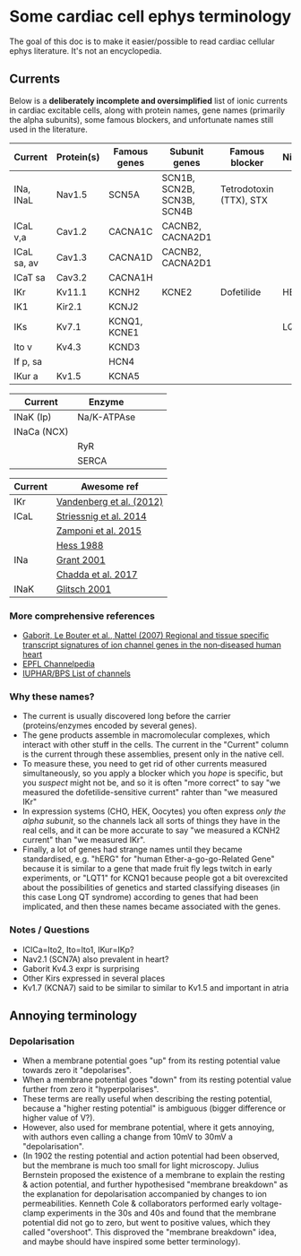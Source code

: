 # Some cardiac cell ephys terminology

The goal of this doc is to make it easier/possible to read cardiac cellular ephys literature.
It's not an encyclopedia.

## Currents

Below is a **deliberately incomplete and oversimplified** list of ionic currents in cardiac excitable cells, along with protein names, gene names (primarily the alpha subunits), some famous blockers, and unfortunate names still used in the literature.

| Current     | Protein(s) | Famous genes | Subunit genes              | Famous blocker          | Nicknames |
|-------------|------------|--------------|----------------------------|-------------------------|-----------|
| INa, INaL   | Nav1.5     | SCN5A        | SCN1B, SCN2B, SCN3B, SCN4B | Tetrodotoxin (TTX), STX |           |
| ICaL v,a    | Cav1.2     | CACNA1C      | CACNB2, CACNA2D1           |                         |           |
| ICaL sa, av | Cav1.3     | CACNA1D      | CACNB2, CACNA2D1           |                         |           |
| ICaT sa     | Cav3.2     | CACNA1H      |                            |                         |           |
| IKr         | Kv11.1     | KCNH2        | KCNE2                      | Dofetilide              | HERG      |
| IK1         | Kir2.1     | KCNJ2        |                            |                         |           |
| IKs         | Kv7.1      | KCNQ1, KCNE1 |                            |                         | LQT1      |
| Ito v       | Kv4.3      | KCND3        |                            |                         |           |
| If p, sa    |            | HCN4         |                            |                         |           |
| IKur a      | Kv1.5      | KCNA5        |                            |                         |           |

| Current     | Enzyme      |             |                            |                |
|-------------|-------------|-------------|----------------------------|----------------|
| INaK (Ip)   | Na/K-ATPAse |             |                            |                |
| INaCa (NCX) |             |             |                            |                |
|             | RyR         |             |                            |                |
|             | SERCA       |             |                            |                |

| Current | Awesome ref                                                            |
| --------|------------------------------------------------------------------------|
| IKr     | [Vandenberg et al. (2012)](https://doi.org/10.1152/physrev.00036.2011) |
| ICaL    | [Striessnig et al. 2014](https://doi.org/10.1002/wmts.102)             |
|         | [Zamponi et al. 2015](https://doi.org/10.1124/pr.114.009654)           |
|         | [Hess 1988](https://doi.org/10.1139/y88-201)                           |
| INa     | [Grant 2001](https://doi.org/10.1016/S0002-9343(00)00714-2)            |
|         | [Chadda et al. 2017](https://doi.org/10.1007/s00424-017-1959-1)        |
| INaK    | [Glitsch 2001](https://doi.org/10.1152/physrev.2001.81.4.1791)         |


### More comprehensive references

- [Gaborit, Le Bouter et al., Nattel (2007) Regional and tissue specific transcript signatures of ion channel genes in the non‐diseased human heart](https://doi.org/10.1113/jphysiol.2006.126714)
- [EPFL Channelpedia](https://channelpedia.epfl.ch/)
- [IUPHAR/BPS List of channels](https://www.guidetopharmacology.org/GRAC/IonChannelListForward?class=VGIC)

### Why these names?

- The current is usually discovered long before the carrier (proteins/enzymes encoded by several genes).
- The gene products assemble in macromolecular complexes, which interact with other stuff in the cells. The current in the "Current" column is the current through these assemblies, present only in the native cell.
- To measure these, you need to get rid of other currents measured simultaneously, so you apply a blocker which you _hope_ is specific, but you _suspect_ might not be, and so it is often "more correct" to say "we measured the dofetilide-sensitive current" rahter than "we measured IKr"
- In expression systems (CHO, HEK, Oocytes) you often express _only the alpha subunit_, so the channels lack all sorts of things they have in the real cells, and it can be more accurate to say "we measured a KCNH2 current" than "we measured IKr".
- Finally, a lot of genes had strange names until they became standardised, e.g. "hERG" for "human Ether-a-go-go-Related Gene" because it is similar to a gene that made fruit fly legs twitch in early experiments, or "LQT1" for KCNQ1 because people got a bit overexcited about the possibilities of genetics and started classifying diseases (in this case Long QT syndrome) according to genes that had been implicated, and then these names became associated with the genes.

### Notes / Questions

- IClCa=Ito2, Ito=Ito1, IKur=IKp?
- Nav2.1 (SCN7A) also prevalent in heart?
- Gaborit Kv4.3 expr is surprising
- Other Kirs expressed in several places
- Kv1.7 (KCNA7) said to be similar to similar to Kv1.5 and important in atria

## Annoying terminology

### Depolarisation

- When a membrane potential goes "up" from its resting potential value towards zero it "depolarises".
- When a membrane potential goes "down" from its resting potential value further from zero it "hyperpolarises".
- These terms are really useful when describing the resting potential, because a "higher resting potential" is ambiguous (bigger difference or higher value of V?).
- However, also used for membrane potential, where it gets annoying, with authors even calling a change from 10mV to 30mV a "depolarisation".
- (In 1902 the resting potential and action potential had been observed, but the membrane is much too small for light microscopy. Julius Bernstein proposed the existence of a membrane to explain the resting & action potential, and further hypothesised "membrane breakdown" as the explanation for depolarisation accompanied by changes to ion permeabilities. Kenneth Cole & collaborators performed early voltage-clamp experiments in the 30s and 40s and found that the membrane potential did not go to zero, but went to positive values, which they called "overshoot". This disproved the "membrane breakdown" idea, and maybe should have inspired some better terminology).

